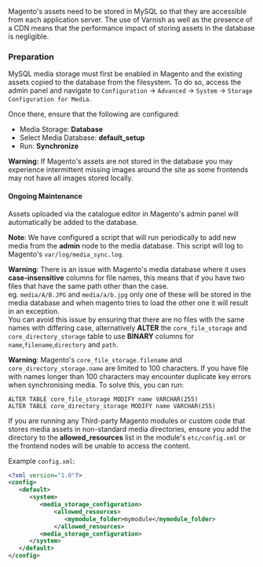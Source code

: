 Magento's assets need to be stored in MySQL so that they are accessible from each application server. The use of Varnish as well as the presence of a CDN means that the performance impact of storing assets in the database is negligible.

### Preparation

MySQL media storage must first be enabled in Magento and the existing assets copied to the database from the filesystem. To do so, access the admin panel and navigate to `Configuration` -> `Advanced` -> `System` -> `Storage Configuration for Media`.

Once there, ensure that the following are configured:

* Media Storage: **Database**
* Select Media Database: **default_setup**
* Run: **Synchronize**

**Warning:** If Magento's assets are not stored in the database you may experience intermittent missing images around the site as some frontends may not have all images stored locally.

#### Ongoing Maintenance

Assets uploaded via the catalogue editor in Magento's admin panel will automatically be added to the database.

**Note**: We have configured a script that will run periodically to add new media from the **admin** node to the media database. This script will log to Magento's `var/log/media_sync.log`.

**Warning**: There is an issue with Magento's media database where it uses **case-insensitive** columns for file names, this means that if you have two files that have the same path other than the case.  
eg. `media/A/B.JPG` and `media/a/b.jpg` only one of these will be stored in the media database and when magento tries to load the other one it will result in an exception.  
You can avoid this issue by ensuring that there are no files with the same names with differing case, alternatively **ALTER** the `core_file_storage` and `core_directory_storage` table to use **BINARY** columns for `name`,`filename`,`directory` and `path`.

**Warning**: Magento's `core_file_storage.filename` and `core_directory_storage.name` are limited to 100 characters.
  If you have file with names longer than 100 characters may encounter duplicate key errors when synchronising media.
  To solve this, you can run:

```
ALTER TABLE core_file_storage MODIFY name VARCHAR(255)
ALTER TABLE core_directory_storage MODIFY name VARCHAR(255)
```

If you are running any Third-party Magento modules or custom code that stores media assets in non-standard media directories, ensure you add the directory to the **allowed_resources** list in the module's `etc/config.xml` or the frontend nodes will be unable to access the content.

Example `config.xml`:

```xml
<?xml version="1.0"?>
<config>
   <default>
      <system>
         <media_storage_configuration>
             <allowed_resources>
                <mymodule_folder>mymodule</mymodule_folder>
             </allowed_resources>
         <media_storage_configuration>
      </system>
   </default>
</config>
```
